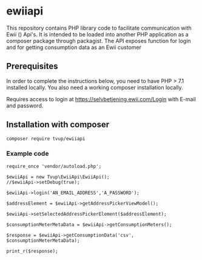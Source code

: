 # ewiiapi
This repository contains PHP library code to facilitate communication with Ewii () Api's. It is intended to be loaded into another PHP application as a composer package through packagist.
The API exposes function for login and for getting consumption data as an Ewii customer


## Prerequisites
In order to complete the instructions below, you need to have PHP > 7.1 installed locally. You also need a working composer installation locally.

Requires access to login at https://selvbetjening.ewii.com/Login with E-mail and password.

## Installation with composer
```
composer require tvup/ewiiapi
```

### Example code
```
require_once 'vendor/autoload.php';

$ewiiApi = new Tvup\EwiiApi\EwiiApi();
//$ewiiApi->setDebug(true);

$ewiiApi->login('AN_EMAIL_ADDRESS','A_PASSWORD');

$addressElement = $ewiiApi->getAddressPickerViewModel();

$ewiiApi->setSelectedAddressPickerElement($addressElement);

$consumptionMeterMetaData = $ewiiApi->getConsumptionMeters();

$response = $ewiiApi->getConsumptionData('csv', $consumptionMeterMetaData);

print_r($response);
```



